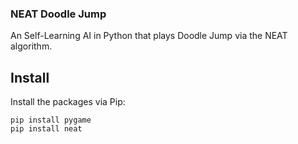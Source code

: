 ### NEAT Doodle Jump
An Self-Learning AI in Python that plays Doodle Jump via the NEAT algorithm.

## Install
Install the packages via Pip:

```
pip install pygame
pip install neat
```
